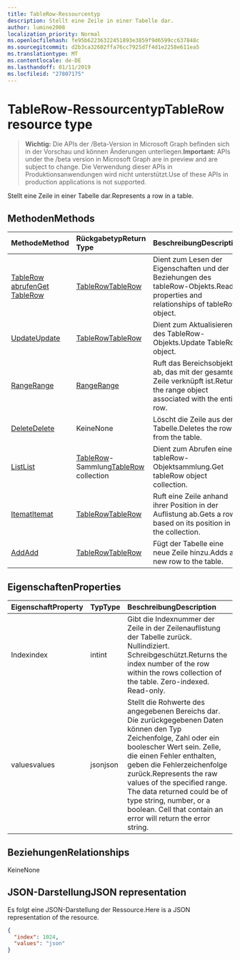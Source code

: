 ```yaml
---
title: TableRow-Ressourcentyp
description: Stellt eine Zeile in einer Tabelle dar.
author: lumine2008
localization_priority: Normal
ms.openlocfilehash: fe95b62236322451893e3859f9d6599cc637848c
ms.sourcegitcommit: d2b3ca32602ffa76cc7925d7f4d1e2258e611ea5
ms.translationtype: MT
ms.contentlocale: de-DE
ms.lasthandoff: 01/11/2019
ms.locfileid: "27807175"
---
```

# <a name="tablerow-resource-type"></a><span data-ttu-id="0ca63-103">TableRow-Ressourcentyp</span><span class="sxs-lookup"><span data-stu-id="0ca63-103">TableRow resource type</span></span>

> <span data-ttu-id="0ca63-104">**Wichtig:** Die APIs der /Beta-Version in Microsoft Graph befinden sich in der Vorschau und können Änderungen unterliegen.</span><span class="sxs-lookup"><span data-stu-id="0ca63-104">**Important:** APIs under the /beta version in Microsoft Graph are in preview and are subject to change.</span></span> <span data-ttu-id="0ca63-105">Die Verwendung dieser APIs in Produktionsanwendungen wird nicht unterstützt.</span><span class="sxs-lookup"><span data-stu-id="0ca63-105">Use of these APIs in production applications is not supported.</span></span>

<span data-ttu-id="0ca63-106">Stellt eine Zeile in einer Tabelle dar.</span><span class="sxs-lookup"><span data-stu-id="0ca63-106">Represents a row in a table.</span></span>


## <a name="methods"></a><span data-ttu-id="0ca63-107">Methoden</span><span class="sxs-lookup"><span data-stu-id="0ca63-107">Methods</span></span>

| <span data-ttu-id="0ca63-108">Methode</span><span class="sxs-lookup"><span data-stu-id="0ca63-108">Method</span></span>           | <span data-ttu-id="0ca63-109">Rückgabetyp</span><span class="sxs-lookup"><span data-stu-id="0ca63-109">Return Type</span></span>    |<span data-ttu-id="0ca63-110">Beschreibung</span><span class="sxs-lookup"><span data-stu-id="0ca63-110">Description</span></span>|
|:---------------|:--------|:----------|
|[<span data-ttu-id="0ca63-111">TableRow abrufen</span><span class="sxs-lookup"><span data-stu-id="0ca63-111">Get TableRow</span></span>](../api/tablerow-get.md) | [<span data-ttu-id="0ca63-112">TableRow</span><span class="sxs-lookup"><span data-stu-id="0ca63-112">TableRow</span></span>](tablerow.md) |<span data-ttu-id="0ca63-113">Dient zum Lesen der Eigenschaften und der Beziehungen des tableRow-Objekts.</span><span class="sxs-lookup"><span data-stu-id="0ca63-113">Read properties and relationships of tableRow object.</span></span>|
|[<span data-ttu-id="0ca63-114">Update</span><span class="sxs-lookup"><span data-stu-id="0ca63-114">Update</span></span>](../api/tablerow-update.md) | [<span data-ttu-id="0ca63-115">TableRow</span><span class="sxs-lookup"><span data-stu-id="0ca63-115">TableRow</span></span>](tablerow.md)  |<span data-ttu-id="0ca63-116">Dient zum Aktualisieren des TableRow-Objekts.</span><span class="sxs-lookup"><span data-stu-id="0ca63-116">Update TableRow object.</span></span> |
|[<span data-ttu-id="0ca63-117">Range</span><span class="sxs-lookup"><span data-stu-id="0ca63-117">Range</span></span>](../api/tablerow-range.md)|[<span data-ttu-id="0ca63-118">Range</span><span class="sxs-lookup"><span data-stu-id="0ca63-118">Range</span></span>](range.md)|<span data-ttu-id="0ca63-119">Ruft das Bereichsobjekt ab, das mit der gesamten Zeile verknüpft ist.</span><span class="sxs-lookup"><span data-stu-id="0ca63-119">Returns the range object associated with the entire row.</span></span>|
|[<span data-ttu-id="0ca63-120">Delete</span><span class="sxs-lookup"><span data-stu-id="0ca63-120">Delete</span></span>](../api/tablerow-delete.md)|<span data-ttu-id="0ca63-121">Keine</span><span class="sxs-lookup"><span data-stu-id="0ca63-121">None</span></span>|<span data-ttu-id="0ca63-122">Löscht die Zeile aus der Tabelle.</span><span class="sxs-lookup"><span data-stu-id="0ca63-122">Deletes the row from the table.</span></span>|
|[<span data-ttu-id="0ca63-123">List</span><span class="sxs-lookup"><span data-stu-id="0ca63-123">List</span></span>](../api/tablerow-list.md) | <span data-ttu-id="0ca63-124">[TableRow](tablerow.md)-Sammlung</span><span class="sxs-lookup"><span data-stu-id="0ca63-124">[TableRow](tablerow.md) collection</span></span> |<span data-ttu-id="0ca63-125">Dient zum Abrufen einer tableRow-Objektsammlung.</span><span class="sxs-lookup"><span data-stu-id="0ca63-125">Get tableRow object collection.</span></span> |
|[<span data-ttu-id="0ca63-126">Itemat</span><span class="sxs-lookup"><span data-stu-id="0ca63-126">Itemat</span></span>](../api/tablerowcollection-itemat.md)|[<span data-ttu-id="0ca63-127">TableRow</span><span class="sxs-lookup"><span data-stu-id="0ca63-127">TableRow</span></span>](tablerow.md)|<span data-ttu-id="0ca63-128">Ruft eine Zeile anhand ihrer Position in der Auflistung ab.</span><span class="sxs-lookup"><span data-stu-id="0ca63-128">Gets a row based on its position in the collection.</span></span>|
|[<span data-ttu-id="0ca63-129">Add</span><span class="sxs-lookup"><span data-stu-id="0ca63-129">Add</span></span>](../api/tablerowcollection-add.md)|[<span data-ttu-id="0ca63-130">TableRow</span><span class="sxs-lookup"><span data-stu-id="0ca63-130">TableRow</span></span>](tablerow.md)|<span data-ttu-id="0ca63-131">Fügt der Tabelle eine neue Zeile hinzu.</span><span class="sxs-lookup"><span data-stu-id="0ca63-131">Adds a new row to the table.</span></span>|

## <a name="properties"></a><span data-ttu-id="0ca63-132">Eigenschaften</span><span class="sxs-lookup"><span data-stu-id="0ca63-132">Properties</span></span>
| <span data-ttu-id="0ca63-133">Eigenschaft</span><span class="sxs-lookup"><span data-stu-id="0ca63-133">Property</span></span>     | <span data-ttu-id="0ca63-134">Typ</span><span class="sxs-lookup"><span data-stu-id="0ca63-134">Type</span></span>   |<span data-ttu-id="0ca63-135">Beschreibung</span><span class="sxs-lookup"><span data-stu-id="0ca63-135">Description</span></span>|
|:---------------|:--------|:----------|
|<span data-ttu-id="0ca63-136">Index</span><span class="sxs-lookup"><span data-stu-id="0ca63-136">index</span></span>|<span data-ttu-id="0ca63-137">int</span><span class="sxs-lookup"><span data-stu-id="0ca63-137">int</span></span>|<span data-ttu-id="0ca63-p102">Gibt die Indexnummer der Zeile in der Zeilenauflistung der Tabelle zurück. Nullindiziert. Schreibgeschützt.</span><span class="sxs-lookup"><span data-stu-id="0ca63-p102">Returns the index number of the row within the rows collection of the table. Zero-indexed. Read-only.</span></span>|
|<span data-ttu-id="0ca63-141">values</span><span class="sxs-lookup"><span data-stu-id="0ca63-141">values</span></span>|<span data-ttu-id="0ca63-142">json</span><span class="sxs-lookup"><span data-stu-id="0ca63-142">json</span></span>|<span data-ttu-id="0ca63-p103">Stellt die Rohwerte des angegebenen Bereichs dar. Die zurückgegebenen Daten können den Typ Zeichenfolge, Zahl oder ein boolescher Wert sein. Zelle, die einen Fehler enthalten, geben die Fehlerzeichenfolge zurück.</span><span class="sxs-lookup"><span data-stu-id="0ca63-p103">Represents the raw values of the specified range. The data returned could be of type string, number, or a boolean. Cell that contain an error will return the error string.</span></span>|

## <a name="relationships"></a><span data-ttu-id="0ca63-146">Beziehungen</span><span class="sxs-lookup"><span data-stu-id="0ca63-146">Relationships</span></span>
<span data-ttu-id="0ca63-147">Keine</span><span class="sxs-lookup"><span data-stu-id="0ca63-147">None</span></span>


## <a name="json-representation"></a><span data-ttu-id="0ca63-148">JSON-Darstellung</span><span class="sxs-lookup"><span data-stu-id="0ca63-148">JSON representation</span></span>

<span data-ttu-id="0ca63-149">Es folgt eine JSON-Darstellung der Ressource.</span><span class="sxs-lookup"><span data-stu-id="0ca63-149">Here is a JSON representation of the resource.</span></span>

<!-- {
  "blockType": "resource",
  "optionalProperties": [

  ],
  "@odata.type": "microsoft.graph.tableRow"
}-->

```json
{
  "index": 1024,
  "values": "json"
}

```

<!-- uuid: 8fcb5dbc-d5aa-4681-8e31-b001d5168d79
2015-10-25 14:57:30 UTC -->
<!-- {
  "type": "#page.annotation",
  "description": "TableRow resource",
  "keywords": "",
  "section": "documentation",
  "tocPath": ""
}-->
